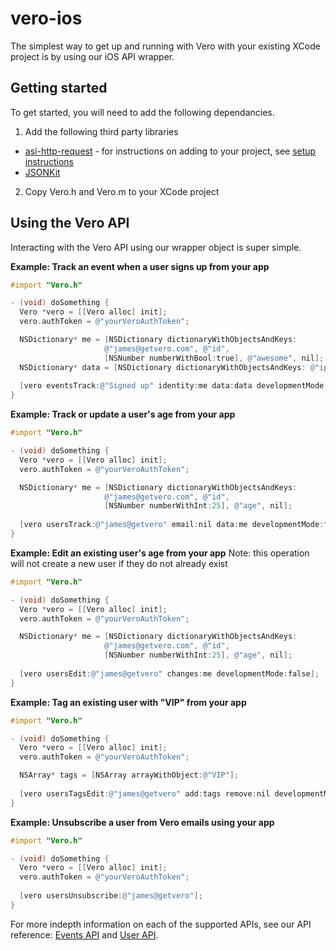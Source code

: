 # vero-ios

The simplest way to get up and running with Vero with your existing XCode project is by using our iOS API wrapper.

## Getting started

To get started, you will need to add the following dependancies.

1) Add the following third party libraries

- [asi-http-request](http://allseeing-i.com/ASIHTTPRequest/) - for instructions on adding to your project, see [setup instructions](http://allseeing-i.com/ASIHTTPRequest/Setup-instructions)
- [JSONKit](https://github.com/johnezang/JSONKit)

2) Copy Vero.h and Vero.m to your XCode project

## Using the Vero API

Interacting with the Vero API using our wrapper object is super simple.

**Example: Track an event when a user signs up from your app**

```objectivec
#import "Vero.h"

- (void) doSomething {
  Vero *vero = [[Vero alloc] init];
  vero.authToken = @"yourVeroAuthToken";

  NSDictionary* me = [NSDictionary dictionaryWithObjectsAndKeys:
                     @"james@getvero.com", @"id",
                     [NSNumber numberWithBool:true], @"awesome", nil];
  NSDictionary* data = [NSDictionary dictionaryWithObjectsAndKeys: @"iphone", @"source", nil];
  
  [vero eventsTrack:@"Signed up" identity:me data:data developmentMode:false];
}
```

**Example: Track or update a user's age from your app**

```objectivec
#import "Vero.h"

- (void) doSomething {
  Vero *vero = [[Vero alloc] init];
  vero.authToken = @"yourVeroAuthToken";

  NSDictionary* me = [NSDictionary dictionaryWithObjectsAndKeys:
                     @"james@getvero.com", @"id",
                     [NSNumber numberWithInt:25], @"age", nil];
  
  [vero usersTrack:@"james@getvero" email:nil data:me developmentMode:false];
}
```

**Example: Edit an existing user's age from your app**
Note: this operation will not create a new user if they do not already exist

```objectivec
#import "Vero.h"

- (void) doSomething {
  Vero *vero = [[Vero alloc] init];
  vero.authToken = @"yourVeroAuthToken";

  NSDictionary* me = [NSDictionary dictionaryWithObjectsAndKeys:
                     @"james@getvero.com", @"id",
                     [NSNumber numberWithInt:25], @"age", nil];
  
  [vero usersEdit:@"james@getvero" changes:me developmentMode:false];
}
```

**Example: Tag an existing user with "VIP" from your app**

```objectivec
#import "Vero.h"

- (void) doSomething {
  Vero *vero = [[Vero alloc] init];
  vero.authToken = @"yourVeroAuthToken";

  NSArray* tags = [NSArray arrayWithObject:@"VIP"];
  
  [vero usersTagsEdit:@"james@getvero" add:tags remove:nil developmentMode:false];
}
```

**Example: Unsubscribe a user from Vero emails using your app**

```objectivec
#import "Vero.h"

- (void) doSomething {
  Vero *vero = [[Vero alloc] init];
  vero.authToken = @"yourVeroAuthToken";
  
  [vero usersUnsubscribe:@"james@getvero"];
}
```

For more indepth information on each of the supported APIs, see our API reference: [Events API](https://github.com/getvero/vero-api/blob/master/sections/api/events.md) and [User API](https://github.com/getvero/vero-api/blob/master/sections/api/users.md).
